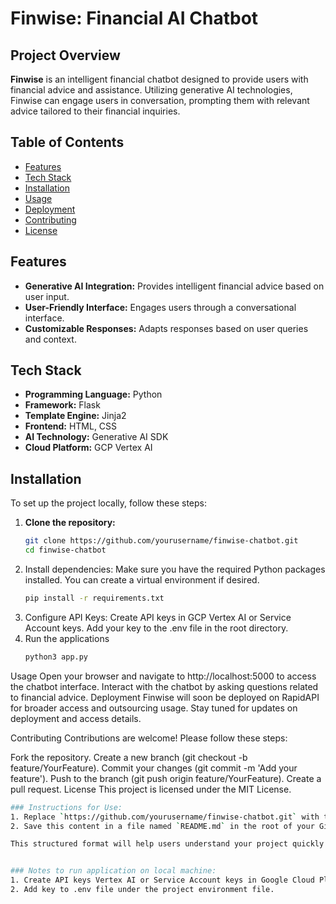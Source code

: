 # Finwise: Financial AI Chatbot

## Project Overview

**Finwise** is an intelligent financial chatbot designed to provide users with financial advice and assistance. Utilizing generative AI technologies, Finwise can engage users in conversation, prompting them with relevant advice tailored to their financial inquiries.

## Table of Contents

- [Features](#features)
- [Tech Stack](#tech-stack)
- [Installation](#installation)
- [Usage](#usage)
- [Deployment](#deployment)
- [Contributing](#contributing)
- [License](#license)

## Features

- **Generative AI Integration:** Provides intelligent financial advice based on user input.
- **User-Friendly Interface:** Engages users through a conversational interface.
- **Customizable Responses:** Adapts responses based on user queries and context.

## Tech Stack

- **Programming Language:** Python
- **Framework:** Flask
- **Template Engine:** Jinja2
- **Frontend:** HTML, CSS
- **AI Technology:** Generative AI SDK
- **Cloud Platform:** GCP Vertex AI

## Installation

To set up the project locally, follow these steps:

1. **Clone the repository:**
   ```bash
   git clone https://github.com/yourusername/finwise-chatbot.git
   cd finwise-chatbot

2. Install dependencies: Make sure you have the required Python packages installed. You can create a virtual environment if desired.
   ```bash
   pip install -r requirements.txt

4. Configure API Keys:
Create API keys in GCP Vertex AI or Service Account keys.
Add your key to the .env file in the root directory. 
5. Run the applications
   ```bash
   python3 app.py

Usage
Open your browser and navigate to http://localhost:5000 to access the chatbot interface.
Interact with the chatbot by asking questions related to financial advice.
Deployment
Finwise will soon be deployed on RapidAPI for broader access and outsourcing usage. Stay tuned for updates on deployment and access details.

Contributing
Contributions are welcome! Please follow these steps:

Fork the repository.
Create a new branch (git checkout -b feature/YourFeature).
Commit your changes (git commit -m 'Add your feature').
Push to the branch (git push origin feature/YourFeature).
Create a pull request.
License
This project is licensed under the MIT License.
   ```bash
   ### Instructions for Use:
   1. Replace `https://github.com/yourusername/finwise-chatbot.git` with the actual URL of your repository.
   2. Save this content in a file named `README.md` in the root of your GitHub repository.

   This structured format will help users understand your project quickly and guide them through installation, usage, and contribution! Let me know if    you need further assistance!


### Notes to run application on local machine:
1. Create API keys Vertex AI or Service Account keys in Google Cloud Platform console.
2. Add key to .env file under the project environment file.
